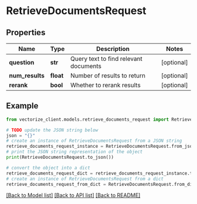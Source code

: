 # RetrieveDocumentsRequest


## Properties

Name | Type | Description | Notes
------------ | ------------- | ------------- | -------------
**question** | **str** | Query text to find relevant documents | [optional] 
**num_results** | **float** | Number of results to return | [optional] 
**rerank** | **bool** | Whether to rerank results | [optional] 

## Example

```python
from vectorize_client.models.retrieve_documents_request import RetrieveDocumentsRequest

# TODO update the JSON string below
json = "{}"
# create an instance of RetrieveDocumentsRequest from a JSON string
retrieve_documents_request_instance = RetrieveDocumentsRequest.from_json(json)
# print the JSON string representation of the object
print(RetrieveDocumentsRequest.to_json())

# convert the object into a dict
retrieve_documents_request_dict = retrieve_documents_request_instance.to_dict()
# create an instance of RetrieveDocumentsRequest from a dict
retrieve_documents_request_from_dict = RetrieveDocumentsRequest.from_dict(retrieve_documents_request_dict)
```
[[Back to Model list]](../README.md#documentation-for-models) [[Back to API list]](../README.md#documentation-for-api-endpoints) [[Back to README]](../README.md)


